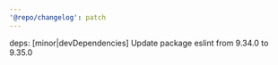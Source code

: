 ```yaml
---
'@repo/changelog': patch
---
```


deps: [minor|devDependencies] Update package eslint from 9.34.0 to 9.35.0

